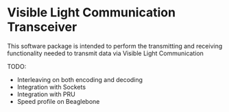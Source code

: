 # Visible Light Communication Transceiver
This software package is intended to perform the transmitting and receiving functionality needed to transmit data via Visible Light Communication

TODO:
- Interleaving on both encoding and decoding
- Integration with Sockets
- Integration with PRU
- Speed profile on Beaglebone